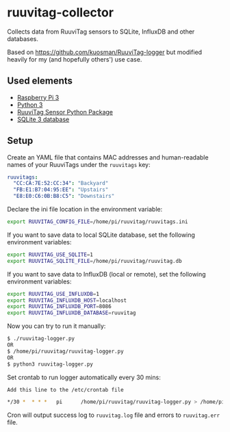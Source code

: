 # ruuvitag-collector
Collects data from RuuviTag sensors to SQLite, InfluxDB and other databases.

Based on https://github.com/kuosman/RuuviTag-logger but modified heavily
for my (and hopefully others') use case.

## Used elements
  - [Raspberry Pi 3](https://www.raspberrypi.org/products/raspberry-pi-3-model-b/)
  - [Python 3](https://docs.python.org/3.6/)
  - [RuuviTag Sensor Python Package](https://github.com/ttu/ruuvitag-sensor)
  - [SQLite 3 database](https://docs.python.org/3.6/library/sqlite3.html#module-sqlite3)

## Setup

Create an YAML file that contains MAC addresses and human-readable names of your
RuuviTags under the `ruuvitags` key:

```yaml
ruuvitags:
  "CC:CA:7E:52:CC:34": "Backyard"
  "FB:E1:B7:04:95:EE": "Upstairs"
  "E8:E0:C6:0B:B8:C5": "Downstairs"
```

Declare the ini file location in the environment variable:

```bash
export RUUVITAG_CONFIG_FILE=/home/pi/ruuvitag/ruuvitags.ini
```

If you want to save data to local SQLite database, set the following environment variables:

```bash
export RUUVITAG_USE_SQLITE=1
export RUUVITAG_SQLITE_FILE=/home/pi/ruuvitag/ruuvitag.db
```

If you want to save data to InfluxDB (local or remote), set the following environment variables:

```bash
export RUUVITAG_USE_INFLUXDB=1
export RUUVITAG_INFLUXDB_HOST=localhost
export RUUVITAG_INFLUXDB_PORT=8086
export RUUVITAG_INFLUXDB_DATABASE=ruuvitag
```

Now you can try to run it manually:

```bash
$ ./ruuvitag-logger.py
OR
$ /home/pi/ruuvitag/ruuvitag-logger.py
OR
$ python3 ruuvitag-logger.py
```

Set crontab to run logger automatically every 30 mins:
```bash
Add this line to the /etc/crontab file

*/30 *  * * *   pi      /home/pi/ruuvitag/ruuvitag-logger.py > /home/pi/ruuvitag/ruuvitag.log 2> /home/pi/ruuvitag/ruuvitag.err
```
Cron will output success log to `ruuvitag.log` file and errors to `ruuvitag.err` file.
